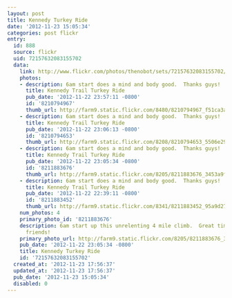 ```yaml
---
layout: post
title: Kennedy Turkey Ride
date: '2012-11-23 15:05:34'
categories: post flickr
entry:
  id: 888
  source: flickr
  uid: 72157632083155702
  data:
    link: http://www.flickr.com/photos/thenobot/sets/72157632083155702/
    photos:
    - description: 6am start does a mind and body good.  Thanks guys!
      title: Kennedy Trail Turkey Ride
      pub_date: '2012-11-22 23:57:11 -0800'
      id: '8210794967'
      thumb_url: http://farm9.static.flickr.com/8480/8210794967_f51ca3a646_s.jpg
    - description: 6am start does a mind and body good.  Thanks guys!
      title: Kennedy Trail Turkey Ride
      pub_date: '2012-11-22 23:06:13 -0800'
      id: '8210794653'
      thumb_url: http://farm9.static.flickr.com/8208/8210794653_5506e29e4f_s.jpg
    - description: 6am start does a mind and body good.  Thanks guys!
      title: Kennedy Trail Turkey Ride
      pub_date: '2012-11-22 23:05:34 -0800'
      id: '8211883676'
      thumb_url: http://farm9.static.flickr.com/8205/8211883676_3453a9fc31_s.jpg
    - description: 6am start does a mind and body good.  Thanks guys!
      title: Kennedy Trail Turkey Ride
      pub_date: '2012-11-22 22:39:11 -0800'
      id: '8211883452'
      thumb_url: http://farm9.static.flickr.com/8341/8211883452_95a9d275a8_s.jpg
    num_photos: 4
    primary_photo_id: '8211883676'
    description: 6am start up this unrelenting 4 mile climb.  Great times with good
      friends!
    primary_photo_url: http://farm9.static.flickr.com/8205/8211883676_3453a9fc31_m.jpg
    pub_date: '2012-11-22 23:05:34 -0800'
    title: Kennedy Turkey Ride
    id: '72157632083155702'
  created_at: '2012-11-23 17:56:37'
  updated_at: '2012-11-23 17:56:37'
  pub_date: '2012-11-23 15:05:34'
  disabled: 0
---
```

